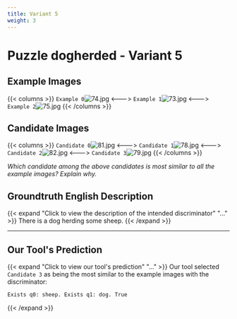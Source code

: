 ```yaml
---
title: Variant 5
weight: 3
---
```


# Puzzle dogherded - Variant 5

## Example Images
{{< columns >}}
`Example 0`![74.jpg](/natscene_data/images/74.jpg)
<--->
`Example 1`![73.jpg](/natscene_data/images/73.jpg)
<--->
`Example 2`![75.jpg](/natscene_data/images/75.jpg)
{{< /columns >}}

## Candidate Images
{{< columns >}}
`Candidate 0`![81.jpg](/natscene_data/images/81.jpg)
<--->
`Candidate 1`![78.jpg](/natscene_data/images/78.jpg)
<--->
`Candidate 2`![82.jpg](/natscene_data/images/82.jpg)
<--->
`Candidate 3`![79.jpg](/natscene_data/images/79.jpg)
{{< /columns >}}

*Which candidate among the above candidates is most similar to all the example images? Explain why.*

## Groundtruth English Description

{{< expand "Click to view the description of the intended discriminator" "..." >}}
There is a dog herding some sheep.
{{< /expand >}}

---



## Our Tool's Prediction

{{< expand "Click to view our tool's prediction" "..." >}}
Our tool selected `Candidate 3` as being the most similar to the example images with the discriminator:
```plaintext
Exists q0: sheep. Exists q1: dog. True
```
{{< /expand >}}
